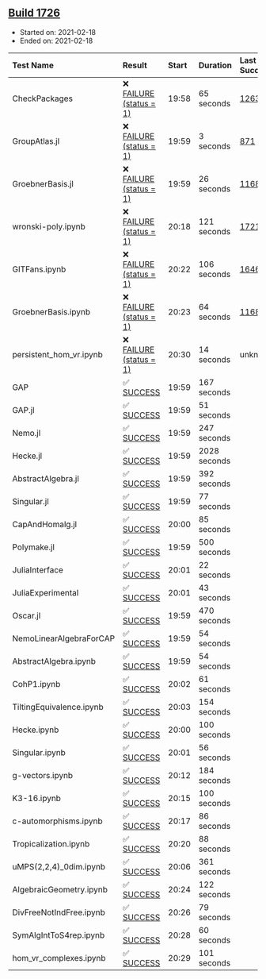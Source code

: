 ## [Build 1726](https://oscarci.mathematik.uni-kl.de/job/oscar-stable/1726/)

* Started on: 2021-02-18
* Ended on: 2021-02-18

| Test Name    | Result | Start | Duration | Last Success | First Failure |
|:-------------|:-------|:------|:---------|:-------------|:--------------|
| CheckPackages | ❌ [FAILURE (status = 1)](https://oscarci.mathematik.uni-kl.de/job/oscar-stable/1726/artifact/logs/build-1726/CheckPackages.log) | 19:58 | 65 seconds | [1263](https://oscarci.mathematik.uni-kl.de/job/oscar-stable/1263/) | [1264](https://oscarci.mathematik.uni-kl.de/job/oscar-stable/1264/) |
| GroupAtlas.jl | ❌ [FAILURE (status = 1)](https://oscarci.mathematik.uni-kl.de/job/oscar-stable/1726/artifact/logs/build-1726/GroupAtlas.jl.log) | 19:59 | 3 seconds | [871](https://oscarci.mathematik.uni-kl.de/job/oscar-stable/871/) | [872](https://oscarci.mathematik.uni-kl.de/job/oscar-stable/872/) |
| GroebnerBasis.jl | ❌ [FAILURE (status = 1)](https://oscarci.mathematik.uni-kl.de/job/oscar-stable/1726/artifact/logs/build-1726/GroebnerBasis.jl.log) | 19:59 | 26 seconds | [1168](https://oscarci.mathematik.uni-kl.de/job/oscar-stable/1168/) | [1169](https://oscarci.mathematik.uni-kl.de/job/oscar-stable/1169/) |
| wronski-poly.ipynb | ❌ [FAILURE (status = 1)](https://oscarci.mathematik.uni-kl.de/job/oscar-stable/1726/artifact/logs/build-1726/wronski-poly.ipynb.log) | 20:18 | 121 seconds | [1721](https://oscarci.mathematik.uni-kl.de/job/oscar-stable/1721/) | [1722](https://oscarci.mathematik.uni-kl.de/job/oscar-stable/1722/) |
| GITFans.ipynb | ❌ [FAILURE (status = 1)](https://oscarci.mathematik.uni-kl.de/job/oscar-stable/1726/artifact/logs/build-1726/GITFans.ipynb.log) | 20:22 | 106 seconds | [1646](https://oscarci.mathematik.uni-kl.de/job/oscar-stable/1646/) | [1647](https://oscarci.mathematik.uni-kl.de/job/oscar-stable/1647/) |
| GroebnerBasis.ipynb | ❌ [FAILURE (status = 1)](https://oscarci.mathematik.uni-kl.de/job/oscar-stable/1726/artifact/logs/build-1726/GroebnerBasis.ipynb.log) | 20:23 | 64 seconds | [1168](https://oscarci.mathematik.uni-kl.de/job/oscar-stable/1168/) | [1169](https://oscarci.mathematik.uni-kl.de/job/oscar-stable/1169/) |
| persistent_hom_vr.ipynb | ❌ [FAILURE (status = 1)](https://oscarci.mathematik.uni-kl.de/job/oscar-stable/1726/artifact/logs/build-1726/persistent_hom_vr.ipynb.log) | 20:30 | 14 seconds | unknown | unknown |
| GAP | ✅ [SUCCESS](https://oscarci.mathematik.uni-kl.de/job/oscar-stable/1726/artifact/logs/build-1726/GAP.log) | 19:59 | 167 seconds |  |  |
| GAP.jl | ✅ [SUCCESS](https://oscarci.mathematik.uni-kl.de/job/oscar-stable/1726/artifact/logs/build-1726/GAP.jl.log) | 19:59 | 51 seconds |  |  |
| Nemo.jl | ✅ [SUCCESS](https://oscarci.mathematik.uni-kl.de/job/oscar-stable/1726/artifact/logs/build-1726/Nemo.jl.log) | 19:59 | 247 seconds |  |  |
| Hecke.jl | ✅ [SUCCESS](https://oscarci.mathematik.uni-kl.de/job/oscar-stable/1726/artifact/logs/build-1726/Hecke.jl.log) | 19:59 | 2028 seconds |  |  |
| AbstractAlgebra.jl | ✅ [SUCCESS](https://oscarci.mathematik.uni-kl.de/job/oscar-stable/1726/artifact/logs/build-1726/AbstractAlgebra.jl.log) | 19:59 | 392 seconds |  |  |
| Singular.jl | ✅ [SUCCESS](https://oscarci.mathematik.uni-kl.de/job/oscar-stable/1726/artifact/logs/build-1726/Singular.jl.log) | 19:59 | 77 seconds |  |  |
| CapAndHomalg.jl | ✅ [SUCCESS](https://oscarci.mathematik.uni-kl.de/job/oscar-stable/1726/artifact/logs/build-1726/CapAndHomalg.jl.log) | 20:00 | 85 seconds |  |  |
| Polymake.jl | ✅ [SUCCESS](https://oscarci.mathematik.uni-kl.de/job/oscar-stable/1726/artifact/logs/build-1726/Polymake.jl.log) | 19:59 | 500 seconds |  |  |
| JuliaInterface | ✅ [SUCCESS](https://oscarci.mathematik.uni-kl.de/job/oscar-stable/1726/artifact/logs/build-1726/JuliaInterface.log) | 20:01 | 22 seconds |  |  |
| JuliaExperimental | ✅ [SUCCESS](https://oscarci.mathematik.uni-kl.de/job/oscar-stable/1726/artifact/logs/build-1726/JuliaExperimental.log) | 20:01 | 43 seconds |  |  |
| Oscar.jl | ✅ [SUCCESS](https://oscarci.mathematik.uni-kl.de/job/oscar-stable/1726/artifact/logs/build-1726/Oscar.jl.log) | 19:59 | 470 seconds |  |  |
| NemoLinearAlgebraForCAP | ✅ [SUCCESS](https://oscarci.mathematik.uni-kl.de/job/oscar-stable/1726/artifact/logs/build-1726/NemoLinearAlgebraForCAP.log) | 19:59 | 54 seconds |  |  |
| AbstractAlgebra.ipynb | ✅ [SUCCESS](https://oscarci.mathematik.uni-kl.de/job/oscar-stable/1726/artifact/logs/build-1726/AbstractAlgebra.ipynb.log) | 19:59 | 54 seconds |  |  |
| CohP1.ipynb | ✅ [SUCCESS](https://oscarci.mathematik.uni-kl.de/job/oscar-stable/1726/artifact/logs/build-1726/CohP1.ipynb.log) | 20:02 | 61 seconds |  |  |
| TiltingEquivalence.ipynb | ✅ [SUCCESS](https://oscarci.mathematik.uni-kl.de/job/oscar-stable/1726/artifact/logs/build-1726/TiltingEquivalence.ipynb.log) | 20:03 | 154 seconds |  |  |
| Hecke.ipynb | ✅ [SUCCESS](https://oscarci.mathematik.uni-kl.de/job/oscar-stable/1726/artifact/logs/build-1726/Hecke.ipynb.log) | 20:00 | 100 seconds |  |  |
| Singular.ipynb | ✅ [SUCCESS](https://oscarci.mathematik.uni-kl.de/job/oscar-stable/1726/artifact/logs/build-1726/Singular.ipynb.log) | 20:01 | 56 seconds |  |  |
| g-vectors.ipynb | ✅ [SUCCESS](https://oscarci.mathematik.uni-kl.de/job/oscar-stable/1726/artifact/logs/build-1726/g-vectors.ipynb.log) | 20:12 | 184 seconds |  |  |
| K3-16.ipynb | ✅ [SUCCESS](https://oscarci.mathematik.uni-kl.de/job/oscar-stable/1726/artifact/logs/build-1726/K3-16.ipynb.log) | 20:15 | 100 seconds |  |  |
| c-automorphisms.ipynb | ✅ [SUCCESS](https://oscarci.mathematik.uni-kl.de/job/oscar-stable/1726/artifact/logs/build-1726/c-automorphisms.ipynb.log) | 20:17 | 86 seconds |  |  |
| Tropicalization.ipynb | ✅ [SUCCESS](https://oscarci.mathematik.uni-kl.de/job/oscar-stable/1726/artifact/logs/build-1726/Tropicalization.ipynb.log) | 20:20 | 88 seconds |  |  |
| uMPS(2,2,4)_0dim.ipynb | ✅ [SUCCESS](https://oscarci.mathematik.uni-kl.de/job/oscar-stable/1726/artifact/logs/build-1726/uMPS-2-2-4-_0dim.ipynb.log) | 20:06 | 361 seconds |  |  |
| AlgebraicGeometry.ipynb | ✅ [SUCCESS](https://oscarci.mathematik.uni-kl.de/job/oscar-stable/1726/artifact/logs/build-1726/AlgebraicGeometry.ipynb.log) | 20:24 | 122 seconds |  |  |
| DivFreeNotIndFree.ipynb | ✅ [SUCCESS](https://oscarci.mathematik.uni-kl.de/job/oscar-stable/1726/artifact/logs/build-1726/DivFreeNotIndFree.ipynb.log) | 20:26 | 79 seconds |  |  |
| SymAlgIntToS4rep.ipynb | ✅ [SUCCESS](https://oscarci.mathematik.uni-kl.de/job/oscar-stable/1726/artifact/logs/build-1726/SymAlgIntToS4rep.ipynb.log) | 20:28 | 60 seconds |  |  |
| hom_vr_complexes.ipynb | ✅ [SUCCESS](https://oscarci.mathematik.uni-kl.de/job/oscar-stable/1726/artifact/logs/build-1726/hom_vr_complexes.ipynb.log) | 20:29 | 101 seconds |  |  |
